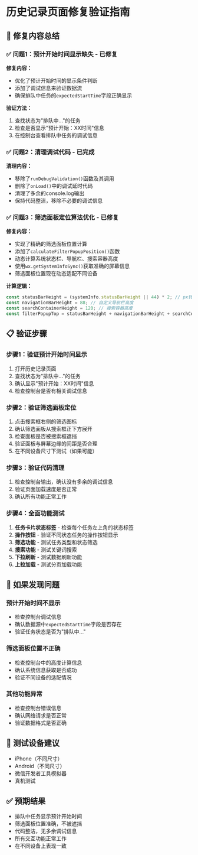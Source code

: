 # 历史记录页面修复验证指南

## 🎯 修复内容总结

### ✅ 问题1：预计开始时间显示缺失 - 已修复
**修复内容：**
- 优化了预计开始时间的显示条件判断
- 添加了调试信息来验证数据流
- 确保排队中任务的`expectedStartTime`字段正确显示

**验证方法：**
1. 查找状态为"排队中..."的任务
2. 检查是否显示"预计开始：XX时间"信息
3. 在控制台查看排队中任务的调试信息

### ✅ 问题2：清理调试代码 - 已完成
**清理内容：**
- 移除了`runDebugValidation()`函数及其调用
- 删除了`onLoad()`中的调试延时代码
- 清理了多余的console.log输出
- 保持代码整洁，移除不必要的调试信息

### ✅ 问题3：筛选面板定位算法优化 - 已修复
**修复内容：**
- 实现了精确的筛选面板位置计算
- 添加了`calculateFilterPopupPosition()`函数
- 动态计算系统状态栏、导航栏、搜索容器高度
- 使用`wx.getSystemInfoSync()`获取准确的屏幕信息
- 筛选面板位置现在动态适配不同设备

**计算逻辑：**
```javascript
const statusBarHeight = (systemInfo.statusBarHeight || 44) * 2; // px转rpx
const navigationBarHeight = 88; // 自定义导航栏高度
const searchContainerHeight = 120; // 搜索容器高度
const filterPopupTop = statusBarHeight + navigationBarHeight + searchContainerHeight + 16;
```

## 📋 验证步骤

### 步骤1：验证预计开始时间显示
1. 打开历史记录页面
2. 查找状态为"排队中..."的任务
3. 确认显示"预计开始：XX时间"信息
4. 检查控制台是否有相关调试信息

### 步骤2：验证筛选面板定位
1. 点击搜索框右侧的筛选图标
2. 确认筛选面板从搜索框正下方展开
3. 检查面板是否被搜索框遮挡
4. 验证面板与屏幕边缘的间距是否合理
5. 在不同设备尺寸下测试（如果可能）

### 步骤3：验证代码清理
1. 检查控制台输出，确认没有多余的调试信息
2. 验证页面加载速度是否正常
3. 确认所有功能正常工作

### 步骤4：全面功能测试
1. **任务卡片状态标签** - 检查每个任务左上角的状态标签
2. **操作按钮** - 验证不同状态任务的操作按钮显示
3. **筛选功能** - 测试任务类型和状态筛选
4. **搜索功能** - 测试关键词搜索
5. **下拉刷新** - 测试数据刷新功能
6. **上拉加载** - 测试分页加载功能

## 🔧 如果发现问题

### 预计开始时间不显示
- 检查控制台调试信息
- 确认数据源中`expectedStartTime`字段是否存在
- 验证任务状态是否为"排队中..."

### 筛选面板位置不正确
- 检查控制台中的高度计算信息
- 确认系统信息获取是否成功
- 验证不同设备的适配情况

### 其他功能异常
- 检查控制台错误信息
- 确认网络请求是否正常
- 验证数据格式是否正确

## 📱 测试设备建议
- iPhone（不同尺寸）
- Android（不同尺寸）
- 微信开发者工具模拟器
- 真机测试

## ✅ 预期结果
- 排队中任务显示预计开始时间
- 筛选面板位置准确，不被遮挡
- 代码整洁，无多余调试信息
- 所有交互功能正常工作
- 在不同设备上表现一致
